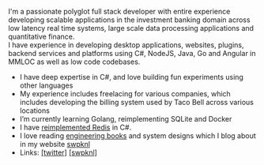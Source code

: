 I'm a passionate polyglot full stack developer with entire experience developing scalable applications in the investment banking domain across low latency real time systems,
large scale data processing applications and quantitative finance. 
<br />
I have experience in developing desktop applications, websites, plugins, backend services and platforms using C#, NodeJS, Java, Go and Angular in MMLOC as well as low code codebases.
<br />
- I have deep expertise in C#, and love building fun experiments using other languages
- My experience includes freelacing for various companies, which includes developing the billing system used by Taco Bell across various locations
- I’m currently learning Golang, reimplementing SQLite and Docker
- I have [reimplemented Redis](https://github.com/swpknl/redis-reimplementation) in C#.
- I love reading [engineering books](https://swpknl.com/blog) and system designs which I blog about in my website [swpknl](https://swpknl.com)
- Links:  <a href="https://twitter.com/swpknl" target="_blank">[twitter]</a>    <a href="https://swpknl.com" target="_blank">[swpknl]</a>
